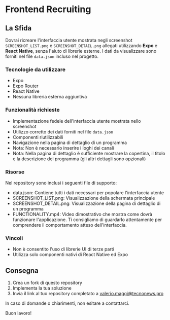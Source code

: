 # Frontend Recruiting
## La Sfida

Dovrai ricreare l'interfaccia utente mostrata negli screenshot `SCREENSHOT_LIST.png` e `SCREENSHOT_DETAIL.png` allegati utilizzando **Expo** e **React Native**, senza l'aiuto di librerie esterne. I dati da visualizzare sono forniti nel file `data.json` incluso nel progetto.

### Tecnologie da utilizzare
- Expo
- Expo Router
- React Native
- Nessuna libreria esterna aggiuntiva

### Funzionalità richieste
- Implementazione fedele dell'interfaccia utente mostrata nello screenshot
- Utilizzo corretto dei dati forniti nel file `data.json`
- Componenti riutilizzabili
- Navigazione nella pagina di dettaglio di un programma
- Nota: Non è necessario inserire i loghi dei canali
- Nota: Nella pagina di dettaglio è sufficiente mostrare la copertina, il titolo e la descrizione del programma (gli altri dettagli sono opzionali)

### Risorse
Nel repository sono inclusi i seguenti file di supporto:
- data.json: Contiene tutti i dati necessari per popolare l'interfaccia utente
- SCREENSHOT_LIST.png: Visualizzazione della schermata principale
- SCREENSHOT_DETAIL.png: Visualizzazione della pagina di dettaglio di un programma
- FUNCTIONALITY.mp4: Video dimostrativo che mostra come dovrà funzionare l'applicazione. Ti consigliamo di guardarlo attentamente per comprendere il comportamento atteso dell'interfaccia.


### Vincoli
- Non è consentito l'uso di librerie UI di terze parti
- Utilizza solo componenti nativi di React Native ed Expo

## Consegna

1. Crea un fork di questo repository
2. Implementa la tua soluzione
3. Invia il link al tuo repository completato a valerio.maggi@tecnonews.pro
   
In caso di domande o chiarimenti, non esitare a contattarci.

Buon lavoro!
